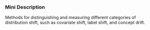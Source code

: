### Mini Description

Methods for distinguishing and measuring different categories of distribution shift, such as covariate shift, label shift, and concept drift.
